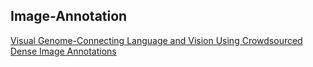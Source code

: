 ## Image-Annotation

[Visual Genome-Connecting Language and Vision Using Crowdsourced Dense Image Annotations](https://arxiv.org/pdf/1602.07332.pdf)